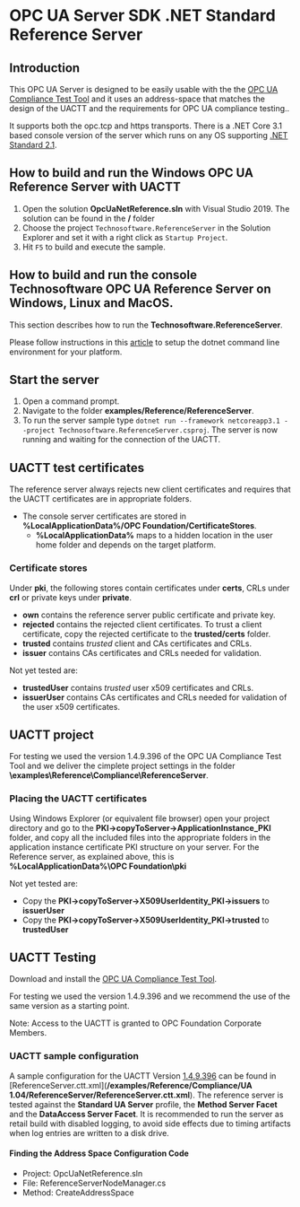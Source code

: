 # OPC UA Server SDK .NET Standard Reference Server

## Introduction
This OPC UA Server is designed to be easily usable with the the [OPC UA Compliance Test Tool](https://opcfoundation.org/developer-tools/certification-test-tools/opc-ua-compliance-test-tool-uactt/) and it uses an address-space that matches the design of the UACTT and the requirements for OPC UA compliance testing.. 

It supports both the opc.tcp and https transports. There is a .NET Core 3.1 based console version of the server which runs on any OS supporting [.NET Standard 2.1](https://docs.microsoft.com/en-us/dotnet/articles/standard).

## How to build and run the Windows OPC UA Reference Server with UACTT
1. Open the solution **OpcUaNetReference.sln** with Visual Studio 2019. The solution can be found in the **/** folder
2. Choose the project `Technosoftware.ReferenceServer` in the Solution Explorer and set it with a right click as `Startup Project`.
3. Hit `F5` to build and execute the sample.

## How to build and run the console Technosoftware OPC UA Reference Server on Windows, Linux and MacOS.
This section describes how to run the **Technosoftware.ReferenceServer**.

Please follow instructions in this [article](https://aka.ms/dotnetcoregs) to setup the dotnet command line environment for your platform. 

## Start the server 
1. Open a command prompt.
2. Navigate to the folder **examples/Reference/ReferenceServer**.
3. To run the server sample type `dotnet run --framework netcoreapp3.1 --project Technosoftware.ReferenceServer.csproj`. The server is now running and waiting for the connection of the UACTT. 

## UACTT test certificates
The reference server always rejects new client certificates and requires that the UACTT certificates are in appropriate folders. 
- The console server certificates are stored in **%LocalApplicationData%/OPC Foundation/CertificateStores**.
    - **%LocalApplicationData%** maps to a hidden location in the user home folder and depends on the target platform.

### Certificate stores
Under **pki**, the following stores contain certificates under **certs**, CRLs under **crl** or private keys under **private**.
- **own** contains the reference server public certificate and private key.
- **rejected** contains the rejected client certificates. To trust a client certificate, copy the rejected certificate to the **trusted/certs** folder.
- **trusted** contains *trusted* client and CAs certificates and CRLs.
- **issuer** contains CAs certificates and CRLs needed for validation.

Not yet tested are:
- **trustedUser** contains *trusted* user x509 certificates and CRLs.
- **issuerUser** contains CAs certificates and CRLs needed for validation of the user x509 certificates.

## UACTT project
For testing we used the version 1.4.9.396 of the OPC UA Compliance Test Tool and we deliver the cimplete project settings in the folder **\examples\Reference\Compliance\ReferenceServer**.

### Placing the UACTT certificates
Using Windows Explorer (or equivalent file browser) open your project directory and go to the **PKI->copyToServer->ApplicationInstance_PKI** folder, and copy all the included files into the appropriate folders in the application instance certificate PKI structure on your server. For the Reference server, as explained above, this is **%LocalApplicationData%\OPC Foundation\pki**

Not yet tested are:
- Copy the **PKI->copyToServer->X509UserIdentity_PKI->issuers** to **issuerUser** 
- Copy the **PKI->copyToServer->X509UserIdentity_PKI->trusted** to **trustedUser** 

## UACTT Testing
Download and install the [OPC UA Compliance Test Tool](https://opcfoundation.org/developer-tools/certification-test-tools/ua-compliance-test-tool-uactt/). 

For testing we used the version 1.4.9.396 and we recommend the use of the same version as a starting point.

Note: Access to the UACTT is granted to OPC Foundation Corporate Members.

### UACTT sample configuration
A sample configuration for the UACTT Version [1.4.9.396](https://opcfoundation.org/developer-tools/certification-test-tools/ua-compliance-test-tool-uactt/) can be found in [ReferenceServer.ctt.xml](**/examples/Reference/Compliance/UA 1.04/ReferenceServer/ReferenceServer.ctt.xml**). The reference server is tested against the **Standard UA Server** profile, the **Method Server Facet** and the **DataAccess Server Facet**. It is recommended to run the server as retail build with disabled logging, to avoid side effects due to timing artifacts when log entries are written to a disk drive. 

#### Finding the Address Space Configuration Code
- Project: OpcUaNetReference.sln
- File: ReferenceServerNodeManager.cs
- Method: CreateAddressSpace


